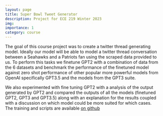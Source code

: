 ```yaml
---
layout: page
title: Super Bowl Tweet Generator
description: Project for ECE 219 Winter 2023
img: 
importance: 1
category: course
---
```


The goal of this course project was to create a twitter thread generating model. Ideally our model will be able to model a twitter thread conversation between a Seahawks and a Patriots fan using the scraped data provided to us. To perform this tasks we finetune GPT2 with a combination of data from the 6 datasets and benchmark the performance of the finetuned model against zero shot performance of other popular more powerful models from OpenAI specifically GPT3.5 and the models from the GPT3 suite.

We also experimented with fine tuning GPT2 with a analysis of the output generated by GPT2 and compared the outputs of all the models (finetuned GPT2, GPT3 and GPT3.5) along with an explanation for the results coupled with a discussion on which model could be more suited for which cases.
The training and scripts are available <a href="https://github.com/balaji1312/large-scale-data-mining"> on github </a>
